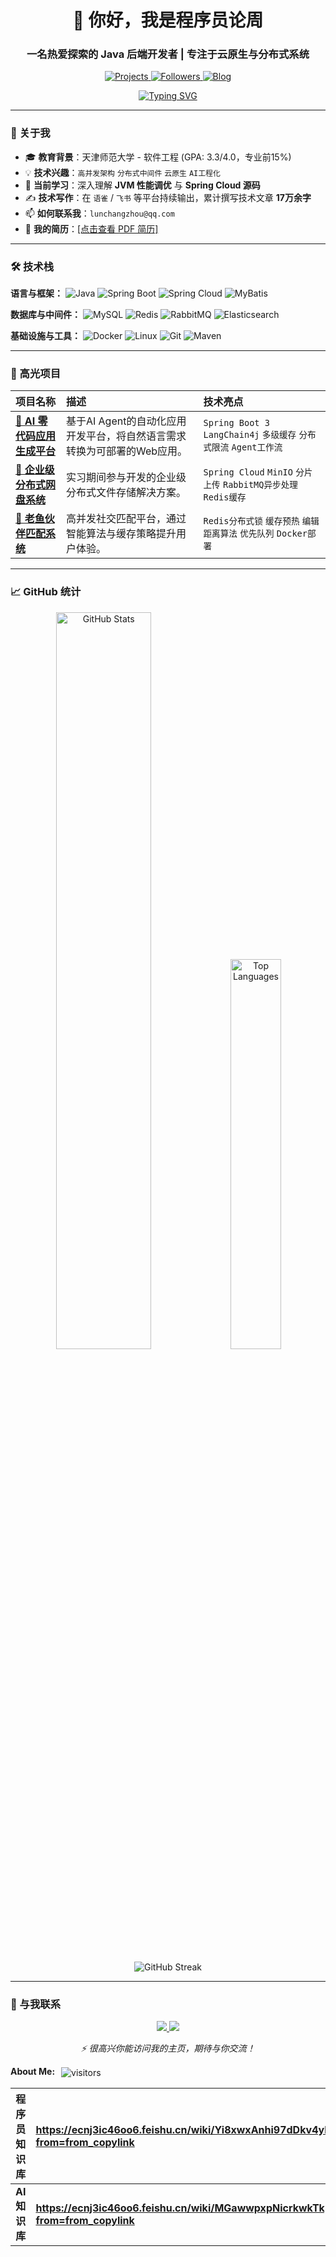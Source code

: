 
<h1 align="center">👋 你好，我是程序员论周</h1>
<h3 align="center">一名热爱探索的 Java 后端开发者 | 专注于云原生与分布式系统</h3>

<p align="center">
  <a href="https://github.com/1onetw?tab=repositories">
    <img src="https://img.shields.io/badge/Projects-20+-blue?style=for-the-badge&logo=github" alt="Projects">
  </a>
  <a href="https://github.com/1onetw">
    <img src="https://img.shields.io/github/followers/1onetw?label=Followers&style=for-the-badge&color=lightgrey" alt="Followers">
  </a>
  <a href="[你的技术博客或语雀主页链接]">
    <img src="https://img.shields.io/badge/技术笔记-17万字-success?style=for-the-badge" alt="Blog">
  </a>
</p>

<p align="center">
  <a href="https://git.io/typing-svg"><img src="https://readme-typing-svg.demolab.com?font=Fira+Code&pause=1000&width=435&lines=Spring+Boot;Redis;Docker;微服务;AI+Agent;分布式系统" alt="Typing SVG" /></a>
</p>

---

### 🧠 关于我

-   🎓 **教育背景**：天津师范大学 - 软件工程 (GPA: 3.3/4.0，专业前15%)
-   💡 **技术兴趣**：`高并发架构` `分布式中间件` `云原生` `AI工程化`
-   🌱 **当前学习**：深入理解 **JVM 性能调优** 与 **Spring Cloud 源码**
-   ✍️ **技术写作**：在 `语雀` / `飞书` 等平台持续输出，累计撰写技术文章 **17万余字**
-   📫 **如何联系我**：`lunchangzhou@qq.com`
-   📄 **我的简历**：[[点击查看 PDF 简历]]() <!-- 可选，可以将简历PDF上传到仓库 -->

---

### 🛠️ 技术栈

**语言与框架：**
![Java](https://img.shields.io/badge/Java-ED8B00?style=for-the-badge&logo=openjdk&logoColor=white)
![Spring Boot](https://img.shields.io/badge/Spring_Boot-6DB33F?style=for-the-badge&logo=spring-boot&logoColor=white)
![Spring Cloud](https://img.shields.io/badge/Spring_Cloud-6DB33F?style=for-the-badge&logo=spring&logoColor=white)
![MyBatis](https://img.shields.io/badge/MyBatis-000000?style=for-the-badge&logo=mybatis&logoColor=white)

**数据库与中间件：**
![MySQL](https://img.shields.io/badge/MySQL-4479A1?style=for-the-badge&logo=mysql&logoColor=white)
![Redis](https://img.shields.io/badge/Redis-DC382D?style=for-the-badge&logo=redis&logoColor=white)
![RabbitMQ](https://img.shields.io/badge/RabbitMQ-FF6600?style=for-the-badge&logo=rabbitmq&logoColor=white)
![Elasticsearch](https://img.shields.io/badge/Elasticsearch-005571?style=for-the-badge&logo=elasticsearch&logoColor=white)

**基础设施与工具：**
![Docker](https://img.shields.io/badge/Docker-2496ED?style=for-the-badge&logo=docker&logoColor=white)
![Linux](https://img.shields.io/badge/Linux-FCC624?style=for-the-badge&logo=linux&logoColor=black)
![Git](https://img.shields.io/badge/Git-F05032?style=for-the-badge&logo=git&logoColor=white)
![Maven](https://img.shields.io/badge/Maven-C71A36?style=for-the-badge&logo=apache-maven&logoColor=white)

---

### 🚀 高光项目

| 项目名称 | 描述 | 技术亮点 |
| :--- | :--- | :--- |
| **[🤖 AI 零代码应用生成平台](https://github.com/1onetw/ai-platform)** | 基于AI Agent的自动化应用开发平台，将自然语言需求转换为可部署的Web应用。 | `Spring Boot 3` `LangChain4j` `多级缓存` `分布式限流` `Agent工作流` |
| **[💾 企业级分布式网盘系统](https://github.com/1onetw/enterprise-netdisk)** | 实习期间参与开发的企业级分布式文件存储解决方案。 | `Spring Cloud` `MinIO` `分片上传` `RabbitMQ异步处理` `Redis缓存` |
| **[👥 老鱼伙伴匹配系统](https://github.com/1onetw/partner-matching)** | 高并发社交匹配平台，通过智能算法与缓存策略提升用户体验。 | `Redis分布式锁` `缓存预热` `编辑距离算法` `优先队列` `Docker部署` |

---

### 📈 GitHub 统计

<!-- 动态生成统计信息 -->
<p align="center">
  <img src="https://github-readme-stats.vercel.app/api?username=1onetw&show_icons=true&theme=radical&hide_border=true&rank_icon=github" alt="GitHub Stats" width="55%"/>
  <img src="https://github-readme-stats.vercel.app/api/top-langs/?username=1onetw&layout=compact&theme=radical&hide_border=true&langs_count=6" alt="Top Languages" width="40%"/>
</p>

<!-- 连续提交代码 streak 统计 -->
<p align="center">
  <img src="https://streak-stats.demolab.com/?user=1onetw&theme=radical&hide_border=true" alt="GitHub Streak">
</p>

---

### 🤝 与我联系

<p align="center">
  <!-- 用徽章图标美化联系链接 -->
  <a href="mailto:lunchangzhou@qq.com">
    <img src="https://img.shields.io/badge/Email-D14836?style=for-the-badge&logo=gmail&logoColor=white"/>
  </a>
  <a href="https://blog.csdn.net/m0_74087660?spm=1000.2115.3001.5343">
    <img src="https://img.shields.io/badge/技术社区-000000?style=for-the-badge&logo=about-dot-me&logoColor=white"/>
  </a>
</p>

<p align="center">
  <i>⚡ 很高兴你能访问我的主页，期待与你交流！</i>
</p>


**About Me:** <img style="margin-left:6px" src="https://visitor-badge.laobi.icu/badge?page_id=1onetw&right_color=green" align="center" alt="visitors">

| **程序员知识库** | **<https://ecnj3ic46oo6.feishu.cn/wiki/Yi8xwxAnhi97dDkv4yLcwP5Unpf?from=from_copylink>**                            |
| :------------: | :------------------------------------------------------- |
| **AI 知识库**| **<https://ecnj3ic46oo6.feishu.cn/wiki/MGawwpxpNicrkwkTkpsc8XDGnob?from=from_copylink>**          |

